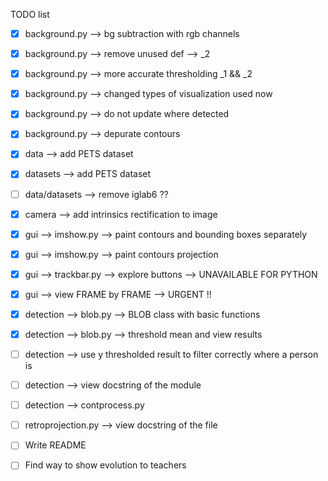 TODO list

- [x] background.py --> bg subtraction with rgb channels
- [x] background.py --> remove unused def --> _2
- [x] background.py --> more accurate thresholding _1 && _2
- [x] background.py --> changed types of visualization used now
- [x] background.py --> do not update where detected
- [x] background.py --> depurate contours

- [x] data --> add PETS dataset
- [x] datasets --> add PETS dataset
- [ ] data/datasets --> remove iglab6 ??

- [x] camera --> add intrinsics rectification to image

- [x] gui --> imshow.py --> paint contours and bounding boxes separately
- [x] gui --> imshow.py --> paint contours projection 
- [x] gui --> trackbar.py --> explore buttons --> UNAVAILABLE FOR PYTHON
- [x] gui --> view FRAME by FRAME --> URGENT !!

- [x] detection --> blob.py --> BLOB class with basic functions
- [x] detection --> blob.py --> threshold mean and view results
- [ ] detection --> use y thresholded result to filter correctly where a person is
- [ ] detection --> view docstring of the module
- [ ] detection --> contprocess.py 

- [ ] retroprojection.py --> view docstring of the file

- [ ] Write README
- [ ] Find way to show evolution to teachers
